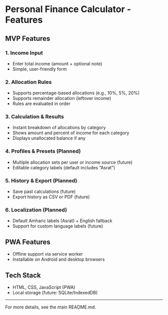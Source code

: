 # Personal Finance Calculator - Features

## MVP Features

### 1. Income Input

- Enter total income (amount + optional note)
- Simple, user-friendly form

### 2. Allocation Rules

- Supports percentage-based allocations (e.g., 10%, 5%, 20%)
- Supports remainder allocation (leftover income)
- Rules are evaluated in order

### 3. Calculation & Results

- Instant breakdown of allocations by category
- Shows amount and percent of income for each category
- Displays unallocated balance if any

### 4. Profiles & Presets (Planned)

- Multiple allocation sets per user or income source (future)
- Editable category labels (default includes “Asrat”)

### 5. History & Export (Planned)

- Save past calculations (future)
- Export history as CSV or PDF (future)

### 6. Localization (Planned)

- Default Amharic labels (Asrat) + English fallback
- Support for custom language labels (future)

## PWA Features

- Offline support via service worker
- Installable on Android and desktop browsers

## Tech Stack

- HTML, CSS, JavaScript (PWA)
- Local storage (future: SQLite/IndexedDB)

---

For more details, see the main README.md.
